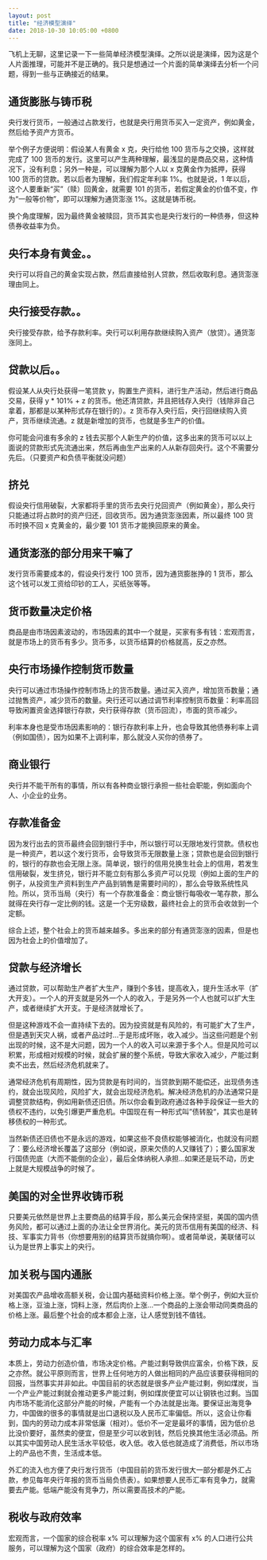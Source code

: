 ```yaml
---
layout: post
title: "经济模型演绎"
date: 2018-10-30 10:05:00 +0800
---
```


飞机上无聊，这里记录一下一些简单经济模型演绎。之所以说是演绎，因为这是个人片面推理，可能并不是正确的。我只是想通过一个片面的简单演绎去分析一个问题，得到一些与正确接近的结果。

## 通货膨胀与铸币税
 
 央行发行货币，一般通过占款发行，也就是央行用货币买入一定资产，例如黄金，然后给予资产方货币。
 
 举个例子方便说明：假设某人有黄金 x 克，央行给他 100 货币与之交换，这样就完成了 100 货币的发行。这里可以产生两种理解，最浅显的是商品交易，这种情况下，没有利息；另外一种是，可以理解为那个人以 x 克黄金作为抵押，获得 100 货币的贷款。若以后者为理解，我们假定年利率 1%。也就是说，1 年以后，这个人要重新“买”（赎）回黄金，就需要 101 的货币，若假定黄金的价值不变，作为“一般等价物”，即可以理解为通货澎涨 1%。这就是铸币税。
 
 换个角度理解，因为最终黄金被赎回，货币其实也是央行发行的一种债券，但这种债券收益率为负。

## 央行本身有黄金。。

央行可以将自己的黄金实现占款，然后直接给别人贷款，然后收取利息。通货澎涨理由同上。

## 央行接受存款。。

央行接受存款，给予存款利率。央行可以利用存款继续购入资产（放贷）。通货澎涨同上。

## 贷款以后。。

假设某人从央行处获得一笔贷款 y，购置生产资料，进行生产活动，然后进行商品交易，获得 y * 101% + z 的货币。他还清贷款，并且把钱存入央行（钱除非自己拿着，那都是以某种形式存在银行的）。z 货币存入央行后，央行回继续购入资产，货币继续流通。z 就是新增加的货币，也就是多生产的价值。

你可能会问谁有多余的 z 钱去买那个人新生产的价值，这多出来的货币可以以上面说的贷款形式先流通出来，然后再由生产出来的人从新存回央行。这个不需要分先后。（只要资产和负债平衡就没问题）

## 挤兑

假设央行信用破裂，大家都将手里的货币去央行兑回资产（例如黄金），那么央行只能通过将占款时的资产归还，回收货币。因为通货澎涨因素，所以最终 100 货币时换不回 x 克黄金的，最少要 101 货币才能换回原来的黄金。

## 通货澎涨的部分用来干嘛了

发行货币需要成本的，假设央行发行 100 货币，因为通货膨胀挣的 1 货币，那么这个钱可以发工资给印钞的工人，买纸张等等。

## 货币数量决定价格

商品是由市场因素波动的，市场因素的其中一个就是，买家有多有钱：宏观而言，就是市场上的货币有多少。货币多，以货币结算的价格就高，反之亦然。

## 央行市场操作控制货币数量

央行可以通过市场操作控制市场上的货币数量。通过买入资产，增加货币数量；通过抛售资产，减少货币的数量。央行还可以通过调节利率控制货币数量：利率高回导致闲置资金选择银行存款，央行获得存款（货币回流），市面的货币减少。

利率本身也是受市场因素影响的：银行存款利率上升，也会导致其他债券利率上调（例如国债），因为如果不上调利率，那么就没人买你的债券了。

## 商业银行

央行并不能干所有的事情，所以有各种商业银行承担一些社会职能，例如面向个人、小企业的业务。

## 存款准备金

因为发行出去的货币最终会回到银行手中，所以银行可以无限地发行贷款。债权也是一种资产，若以这个发行货币，会导致货币无限数量上涨；贷款也是会回到银行的，银行的存款也会无限上涨。简单说，银行的信用兑换生社会上的信用，若发生信用破裂，发生挤兑，银行并不能立刻有那么多资产可以兑现（例如上面的生产的例子，从投资生产资料到生产产品到销售是需要时间的），那么会导致系统性风险。所以，货币当局（央行）有一个存款准备金：商业银行每吸收一笔存款，那么就得在央行存一定比例的钱。这是一个无穷级数，最终社会上的货币会收敛到一个定额。

综合上述，整个社会上的货币越来越多。多出来的部分有通货澎涨的因素，但是也因为社会上的价值增加了。

## 贷款与经济增长

通过贷款，可以帮助生产者扩大生产，赚到个多钱，提高收入，提升生活水平（扩大开支）。一个人的开支就是另外一个人的收入，于是另外一个人也就可以扩大生产，或者继续扩大开支。于是经济就增长了。

但是这种游戏不会一直持续下去的。因为投资就是有风险的，有可能扩大了生产，但是遇到天灾人祸，或者产品过时…于是形成坏账，收入减少。当这些问题是个别出现的时候，这不是大问题，因为一个人的收入可以来源于多个人。但是风险可以积累，形成相对规模的时候，就会扩展的整个系统，导致大家收入减少，产能过剩卖不出去，然后经济危机就来了。

通常经济危机有周期性，因为贷款是有时间的，当贷款到期不能偿还，出现债务违约，就会出现风险，风险扩大，就会出现经济危机。解决经济危机的办法通常只是调整贷款结构，例如用新债还旧债。所以你会看到政府通过各种手段保证一些大的债权不违约，以免引爆更严重危机。中国现在有一种形式叫”债转股“，其实也是转移债权的一种形式。

当然新债还旧债也不是永远的游戏，如果这些不良债权能够被消化，也就没有问题了：要么经济增长覆盖了这部分（例如说，原来欠债的人又赚钱了）；要么国家发行国债兜底（大而不能倒的企业），最后全体纳税人承担…如果还是玩不动，历史上就是大规模战争的时候了。

## 美国的对全世界收铸币税

只要美元依然是世界上主要商品的结算手段，那么美元会保持坚挺，美国的国内债务风险，都可以通过上面的办法让全世界消化。美元的货币信用有美国的经济、科技、军事实力背书（你想要用别的结算货币就搞你啊）。或者简单说，美联储可以认为是世界上事实上的央行。

## 加关税与国内通胀

对美国农产品增收高额关税，会让国内基础资料价格上涨。举个例子，例如大豆价格上涨，豆油上涨，饲料上涨，然后肉价上涨…一个商品的上涨会带动同类商品的价格上涨。最后整个社会的成本都会上涨，让人感觉到钱不值钱。

## 劳动力成本与汇率

本质上，劳动力创造价值，市场决定价格。产能过剩导致供应富余，价格下跌，反之亦然。就公平原则而言，世界上任何地方的人做出相同的产品应该要获得相同的回报，当然事实并非如此。中国目前的状态就是很多产业产能过剩，例如煤炭，当一个产业产能过剩就会推动更多产能过剩，例如煤炭便宜可以让钢铁也过剩。当国内市场不能消化这部分产能的时候，产能有一个办法就是出海。要保证出海竞争力，中国做的很多的事情就是出口退税以及人民币汇率偏低。所以，这会让你看到，国内的劳动力成本非常低廉（相对）。低价不一定是最坏的事情，因为低价总比没价要好，虽然卖的便宜，但是至少可以收到钱，然后兑换其他生活必须品。所以其实中国劳动人民生活水平较低，收入低。收入低也就造成了消费低，所以市场上的产品也不贵，生活成本低。

外汇的流入也方便了央行发行货币（中国目前的货币发行很大一部分都是外汇占款，参见每年央行年报的货币当局负债表）。如果想要人民币汇率有竞争力，就需要去产能。低端产能没有竞争力，所以需要高技术的产能。

## 税收与政府效率

宏观而言，一个国家的综合税率 x% 可以理解为这个国家有 x% 的人口进行公共服务，可以理解为这个国家（政府）的综合效率是怎样的。
